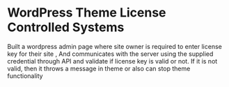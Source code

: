 # WordPress Theme License Controlled Systems
Built a wordpress admin page where site owner is required to enter license key for their site , And communicates with the server using the supplied credential through API and validate if license key is valid or not. If it is not valid, then it throws a message in theme or also can stop theme functionality
